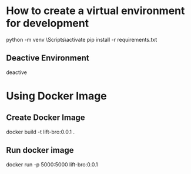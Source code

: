 # How to create a virtual environment for development

python -m venv <env-name>
<env-name>\Scripts\activate
pip install -r requirements.txt

## Deactive Environment

deactive

# Using Docker Image

## Create Docker Image

docker build -t lift-bro:0.0.1 .

## Run docker image

docker run -p 5000:5000 lift-bro:0.0.1
